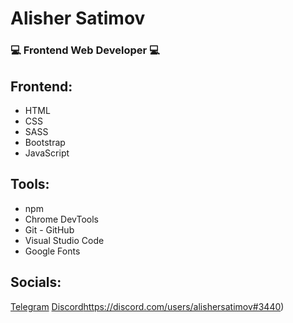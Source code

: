 # Alisher Satimov

### 💻 Frontend Web Developer 💻

## Frontend:

- HTML
- CSS
- SASS
- Bootstrap
- JavaScript

## Tools:

- npm
- Chrome DevTools
- Git - GitHub
- Visual Studio Code
- Google Fonts

## Socials:

[Telegram](https://t.me/Alisher_Satimov)
[Discord](https://discord.com/users/alishersatimov#3440)https://discord.com/users/alishersatimov#3440)
